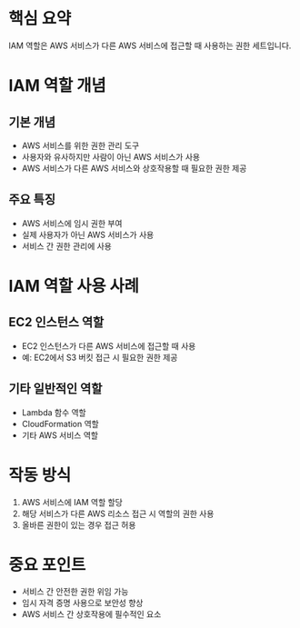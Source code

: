 # 핵심 요약

IAM 역할은 AWS 서비스가 다른 AWS 서비스에 접근할 때 사용하는 권한 세트입니다.

# IAM 역할 개념

## 기본 개념

- AWS 서비스를 위한 권한 관리 도구
- 사용자와 유사하지만 사람이 아닌 AWS 서비스가 사용
- AWS 서비스가 다른 AWS 서비스와 상호작용할 때 필요한 권한 제공

## 주요 특징

- AWS 서비스에 임시 권한 부여
- 실제 사용자가 아닌 AWS 서비스가 사용
- 서비스 간 권한 관리에 사용

# IAM 역할 사용 사례

## EC2 인스턴스 역할

- EC2 인스턴스가 다른 AWS 서비스에 접근할 때 사용
- 예: EC2에서 S3 버킷 접근 시 필요한 권한 제공

## 기타 일반적인 역할

- Lambda 함수 역할
- CloudFormation 역할
- 기타 AWS 서비스 역할

# 작동 방식

1. AWS 서비스에 IAM 역할 할당
2. 해당 서비스가 다른 AWS 리소스 접근 시 역할의 권한 사용
3. 올바른 권한이 있는 경우 접근 허용

# 중요 포인트

- 서비스 간 안전한 권한 위임 가능
- 임시 자격 증명 사용으로 보안성 향상
- AWS 서비스 간 상호작용에 필수적인 요소
